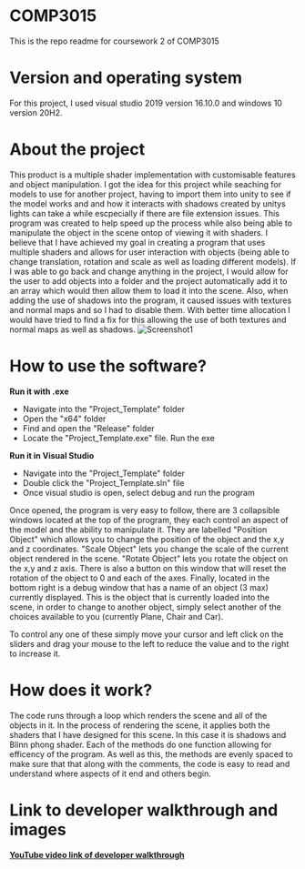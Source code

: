 # COMP3015
This is the repo readme for coursework 2 of COMP3015 

# Version and operating system
For this project, I used visual studio 2019 version 16.10.0 and windows 10 version 20H2.

# About the project
This product is a multiple shader implementation with customisable features and object manipulation. I got the idea for this project while seaching for models to use for another project, having to import them into unity to see if the model works and and how it interacts with shadows created by unitys lights can take a while escpecially if there are file extension issues. This program was created to help speed up the process while also being able to manipulate the object in the scene ontop of viewing it with shaders.
I believe that I have achieved my goal in creating a program that uses multiple shaders and allows for user interaction with objects (being able to change translation, rotation and scale as well as loading different models). If I was able to go back and change anything in the project, I would allow for the user to add objects into a folder and the project automatically add it to an array which would then allow them to load it into the scene. Also, when adding the use of shadows into the program, it caused issues with textures and normal maps and so I had to disable them. With better time allocation I would have tried to find a fix for this allowing the use of both textures and normal maps as well as shadows.
![Screenshot1](https://i.imgur.com/ufdsOoU.png)

# How to use the software?

**Run it with .exe**
* Navigate into the "Project_Template" folder 
* Open the "x64" folder 
* Find and open the "Release" folder
* Locate the "Project_Template.exe" file. Run the exe

**Run it in Visual Studio**
* Navigate into the "Project_Template" folder 
* Double click the "Project_Template.sln" file
* Once visual studio is open, select debug and run the program

Once opened, the program is very easy to follow, there are 3 collapsible windows located at the top of the program, they each control an aspect of the model and the ability to manipulate it. They are labelled "Position Object" which allows you to change the position of the object and the x,y and z coordinates. "Scale Object" lets you change the scale of the current object rendered in the scene. "Rotate Object" lets you rotate the object on the x,y and z axis. There is also a button on this window that will reset the rotation of the object to 0 and each of the axes. Finally, located in the bottom right is a debug window that has a name of an object (3 max) currently displayed. This is the object that is currently loaded into the scene, in order to change to another object, simply select another of the choices available to you (currently Plane, Chair and Car).

To control any one of these simply move your cursor and left click on the sliders and drag your mouse to the left to reduce the value and to the right to increase it.

# How does it work?
  The code runs through a loop which renders the scene and all of the objects in it. In the process of rendering the scene, it applies both the shaders that I have designed for this scene. In this case it is shadows and Blinn phong shader. Each of the methods do one function allowing for efficency of the program. As well as this, the methods are evenly spaced to make sure that that along with the comments, the code is easy to read and understand where aspects of it end and others begin.

# Link to developer walkthrough and images

[**YouTube video link of developer walkthrough**](https://youtu.be/VeaWbtEgr6Q)


